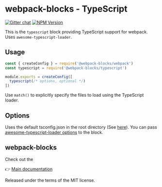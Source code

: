 # webpack-blocks - TypeScript

[![Gitter chat](https://badges.gitter.im/webpack-blocks.svg)](https://gitter.im/webpack-blocks)
[![NPM Version](https://img.shields.io/npm/v/@webpack-blocks/typescript.svg)](https://www.npmjs.com/package/@webpack-blocks/typescript)

This is the `typescript` block providing TypeScript support for webpack. Uses `awesome-typescript-loader`.


## Usage

```js
const { createConfig } = require('@webpack-blocks/webpack')
const typescript = require('@webpack-blocks/typescript')

module.exports = createConfig([
  typescript(/* options, optional */)
])
```

Use `match()` to explicitly specify the files to load using the TypeScript loader.


## Options

Uses the default tsconfig.json in the root directory (See [here](https://github.com/s-panferov/awesome-typescript-loader#tsconfigjson)). You can pass [awesome-typescript-loader options](https://github.com/s-panferov/awesome-typescript-loader#loader-options) to the block.

## webpack-blocks

Check out the

👉 [Main documentation](https://github.com/andywer/webpack-blocks)

Released under the terms of the MIT license.
